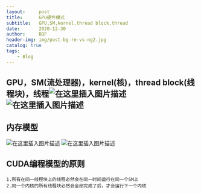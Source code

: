 ```yaml
---
layout:     post
title:      GPU硬件模式
subtitle:   GPU,SM,kernel,thread block,thread
date:       2020-12-30
author:     BQF
header-img: img/post-bg-re-vs-ng2.jpg
catalog: true
tags:
    - Blog
---
```





## GPU，SM(流处理器)，kernel(核)，thread block(线程块)，线程![在这里插入图片描述](https://img-blog.csdnimg.cn/20201230184958276.png?x-oss-process=image/watermark,type_ZmFuZ3poZW5naGVpdGk,shadow_10,text_aHR0cHM6Ly9ibG9nLmNzZG4ubmV0L2hudV96enU=,size_16,color_FFFFFF,t_70)![在这里插入图片描述](https://img-blog.csdnimg.cn/20201230185118355.png?x-oss-process=image/watermark,type_ZmFuZ3poZW5naGVpdGk,shadow_10,text_aHR0cHM6Ly9ibG9nLmNzZG4ubmV0L2hudV96enU=,size_16,color_FFFFFF,t_70)

## 内存模型
![在这里插入图片描述](https://img-blog.csdnimg.cn/20201230185226734.png?x-oss-process=image/watermark,type_ZmFuZ3poZW5naGVpdGk,shadow_10,text_aHR0cHM6Ly9ibG9nLmNzZG4ubmV0L2hudV96enU=,size_16,color_FFFFFF,t_70)
![在这里插入图片描述](https://img-blog.csdnimg.cn/2020123018524445.png)
## CUDA编程模型的原则
    1.所有在同一线程块上的线程必然会在同一时间运行在同一个SM上
    2.同一个内核的所有线程块必然会全部完成了后，才会运行下一个内核


